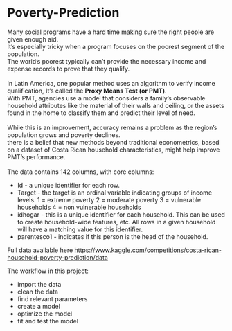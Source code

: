 # Poverty-Prediction

Many social programs have a hard time making sure the right people are given enough aid.<br>
It’s especially tricky when a program focuses on the poorest segment of the population.<br>
The world’s poorest typically can’t provide the necessary income and expense records to prove that they qualify.<br><br>
In Latin America, one popular method uses an algorithm to verify income qualification, It’s called the <b>Proxy Means Test (or PMT)</b>.<br>
With PMT, agencies use a model that considers a family’s observable household attributes like the material of their walls and ceiling, or the assets found in the home to classify them and predict their level of need.<br><br>
While this is an improvement, accuracy remains a problem as the region’s population grows and poverty declines.<br>
there is a belief that new methods beyond traditional econometrics, based on a dataset of Costa Rican household characteristics, might help improve PMT’s performance.<br><br>
The data contains 142 columns, with core columns:
- Id - a unique identifier for each row.
- Target - the target is an ordinal variable indicating groups of income levels.
        1 = extreme poverty
        2 = moderate poverty
        3 = vulnerable households
        4 = non vulnerable households
- idhogar - this is a unique identifier for each household. This can be used to create household-wide features, etc. All rows in a given household will have a matching value for this identifier.
- parentesco1 - indicates if this person is the head of the household.

Full data available here 
https://www.kaggle.com/competitions/costa-rican-household-poverty-prediction/data

The workflow in this project:
- import the data
- clean the data
- find relevant parameters 
- create a model
- optimize the model 
- fit and test the model
